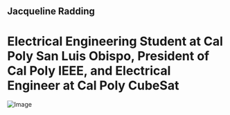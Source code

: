 ## Jacqueline Radding
# Electrical Engineering Student at Cal Poly San Luis Obispo, President of Cal Poly IEEE, and Electrical Engineer at Cal Poly CubeSat




 ![Image](InternScheduler/images/profilepic.PNG)


